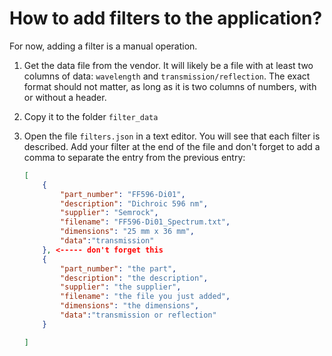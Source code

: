 # How to add filters to the application?



For now, adding a filter is a manual operation. 

1. Get the data file from the vendor.  It will likely be a file with at least two columns of data: `wavelength` and `transmission/reflection`.  The exact format should not matter, as long as it is two columns of numbers, with or without a header.

2. Copy it to the folder `filter_data`

3. Open the file `filters.json` in a text editor. You will see that each filter is described. Add your filter at the end of the file and don't forget to add a comma to separate the entry from the previous entry:

   ```json
   [
       {
           "part_number": "FF596-Di01",
           "description": "Dichroic 596 nm",
           "supplier": "Semrock",
           "filename": "FF596-Di01_Spectrum.txt",
           "dimensions": "25 mm x 36 mm",
           "data":"transmission"
       }, <----- don't forget this
       {
           "part_number": "the part",
           "description": "the description",
           "supplier": "the supplier",
           "filename": "the file you just added",
           "dimensions": "the dimensions",
           "data":"transmission or reflection"
       }
   
   ]
   ```

   